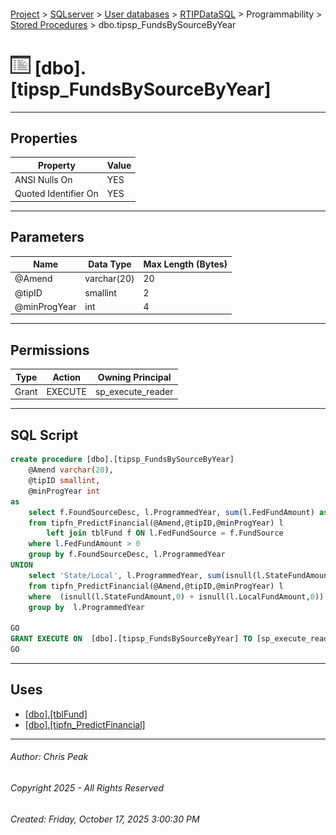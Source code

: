#### 

[Project](../../../../../index.md) > [SQLserver](../../../../index.md) > [User databases](../../../index.md) > [RTIPDataSQL](../../index.md) > Programmability > [Stored Procedures](Stored_Procedures.md) > dbo.tipsp_FundsBySourceByYear

# ![Stored Procedures](../../../../../Images/StoredProcedure32.png) [dbo].[tipsp_FundsBySourceByYear]

---

## <a name="#properties"></a>Properties

| Property | Value |
|---|---|
| ANSI Nulls On | YES |
| Quoted Identifier On | YES |


---

## <a name="#parameters"></a>Parameters

| Name | Data Type | Max Length (Bytes) |
|---|---|---|
| @Amend | varchar(20) | 20 |
| @tipID | smallint | 2 |
| @minProgYear | int | 4 |


---

## <a name="#permissions"></a>Permissions

| Type | Action | Owning Principal |
|---|---|---|
| Grant | EXECUTE | sp_execute_reader |


---

## <a name="#sqlscript"></a>SQL Script

```sql
create procedure [dbo].[tipsp_FundsBySourceByYear]
	@Amend varchar(20),
	@tipID smallint, 
	@minProgYear int
as 
	select f.FoundSourceDesc, l.ProgrammedYear, sum(l.FedFundAmount) as Amount
	from tipfn_PredictFinancial(@Amend,@tipID,@minProgYear) l 
		left join tblFund f ON l.FedFundSource = f.FundSource
	where l.FedFundAmount > 0
	group by f.FoundSourceDesc, l.ProgrammedYear
UNION
	select 'State/Local', l.ProgrammedYear, sum(isnull(l.StateFundAmount,0) + isnull(l.LocalFundAmount,0)) as Amount
	from tipfn_PredictFinancial(@Amend,@tipID,@minProgYear) l 
	where  (isnull(l.StateFundAmount,0) + isnull(l.LocalFundAmount,0)) > 0
	group by  l.ProgrammedYear

GO
GRANT EXECUTE ON  [dbo].[tipsp_FundsBySourceByYear] TO [sp_execute_reader]
GO

```


---

## <a name="#uses"></a>Uses

* [[dbo].[tblFund]](../../Tables/dbo_tblFund.md)
* [[dbo].[tipfn_PredictFinancial]](../Functions/Table-valued_Functions/dbo_tipfn_PredictFinancial.md)


---

###### Author:  Chris Peak

###### Copyright 2025 - All Rights Reserved

###### Created: Friday, October 17, 2025 3:00:30 PM


